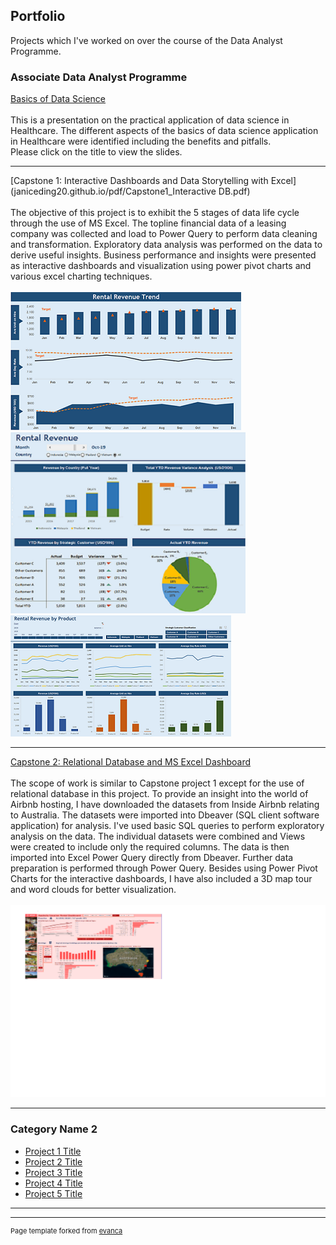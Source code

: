 ## Portfolio

Projects which I've worked on over the course of the Data Analyst Programme.


### Associate Data Analyst Programme

[Basics of Data Science](janiceding20.github.io/pdf/healthcare_analytics.pdf)
<br><br>
This is a presentation on the practical application of data science in Healthcare.
The different aspects of the basics of data science application in Healthcare were identified including the benefits and pitfalls.
<br>
Please click on the title to view the slides.

---
[Capstone 1: Interactive Dashboards and Data Storytelling with Excel](janiceding20.github.io/pdf/Capstone1_Interactive DB.pdf)
<br><br>
The objective of this project is to exhibit the 5 stages of data life cycle through the use of MS Excel.
The topline financial data of a leasing company was collected and load to Power Query to perform data cleaning and transformation.
Exploratory data analysis was performed on the data to derive useful insights.
Business performance and insights were presented as interactive dashboards and visualization using power pivot charts and various excel charting techniques.
<br><br>
<img src="images/Capstone1_DB1.png?raw=true"/>
<img src="images/Capstone1_DB2.png?raw=true"/>
<img src="images/Capstone1_DB3.png?raw=true"/>

---
[Capstone 2: Relational Database and MS Excel Dashboard](http://example.com/)
<br><br>
The scope of work is similar to Capstone project 1 except for the use of relational database in this project.
To provide an insight into the world of Airbnb hosting, I have downloaded the datasets from Inside Airbnb relating to Australia.
The datasets were imported into Dbeaver (SQL client software application) for analysis.
I've used basic SQL queries to perform exploratory analysis on the data.  The individual datasets were combined and Views were created to include only the required columns.
The data is then imported into Excel Power Query directly from Dbeaver.  Further data preparation is performed through Power Query.
Besides using Power Pivot Charts for the interactive dashboards, I have also included a 3D map tour and word clouds for better visualization.
<br><br>
<img src="images/Capstone2_DB1.png?raw=true"/>

---

### Category Name 2

- [Project 1 Title](http://example.com/)
- [Project 2 Title](http://example.com/)
- [Project 3 Title](http://example.com/)
- [Project 4 Title](http://example.com/)
- [Project 5 Title](http://example.com/)

---




---
<p style="font-size:11px">Page template forked from <a href="https://github.com/evanca/quick-portfolio">evanca</a></p>
<!-- Remove above link if you don't want to attibute -->
